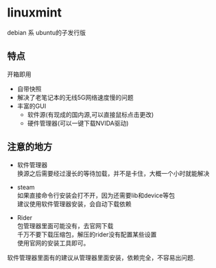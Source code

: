 # linuxmint

debian 系 ubuntu的子发行版

## 特点

开箱即用

* 自带快照
* 解决了老笔记本的无线5G网络速度慢的问题
* 丰富的GUI
    * 软件源(有现成的国内源,可以直接鼠标点击更改)
    * 硬件管理器(可以一键下载NVIDA驱动)

## 注意的地方

*   软件管理器  
    换源之后需要经过漫长的等待加载，并不是卡住，大概一个小时就能解决

*   steam   
    如果直接命令行安装会打不开，因为还需要lib和device等包  
    建议使用软件管理器安装，会自动下载依赖

*   Rider  
    包管理器里面可能没有，去官网下载  
    千万不要下载压缩包，解压的rider没有配置某些设置  
    使用官网的安装工具即可。

软件管理器里面有的建议从管理器里面安装，依赖完全，不容易出问题.